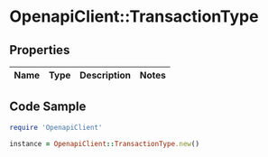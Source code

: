 # OpenapiClient::TransactionType

## Properties

Name | Type | Description | Notes
------------ | ------------- | ------------- | -------------

## Code Sample

```ruby
require 'OpenapiClient'

instance = OpenapiClient::TransactionType.new()
```



